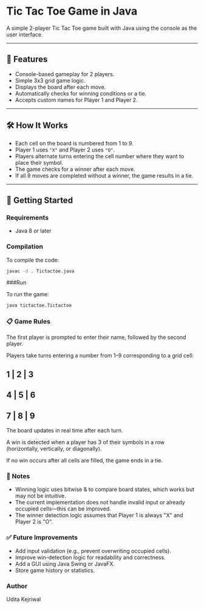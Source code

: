 # Tic Tac Toe Game in Java

A simple 2-player Tic Tac Toe game built with Java using the console as the user interface.

---

## 📌 Features

- Console-based gameplay for 2 players.
- Simple 3x3 grid game logic.
- Displays the board after each move.
- Automatically checks for winning conditions or a tie.
- Accepts custom names for Player 1 and Player 2.

---

## 🛠️ How It Works

- Each cell on the board is numbered from 1 to 9.
- Player 1 uses `"X"` and Player 2 uses `"O"`.
- Players alternate turns entering the cell number where they want to place their symbol.
- The game checks for a winner after each move.
- If all 9 moves are completed without a winner, the game results in a tie.

---

## 🚀 Getting Started

### Requirements

- Java 8 or later

### Compilation

To compile the code:

```bash
javac -d . Tictactoe.java
```
###Run

To run the game:

```bash
java tictactoe.Tictactoe
```

### 📋 Game Rules
The first player is prompted to enter their name, followed by the second player.

Players take turns entering a number from 1–9 corresponding to a grid cell:

1 | 2 | 3
---------
4 | 5 | 6
---------
7 | 8 | 9
---------


The board updates in real time after each turn.

A win is detected when a player has 3 of their symbols in a row (horizontally, vertically, or diagonally).

If no win occurs after all cells are filled, the game ends in a tie.

### 🧠 Notes
<ul>
<li>Winning logic uses bitwise & to compare board states, which works but may not be intuitive.

<li>The current implementation does not handle invalid input or already occupied cells—this can be improved.

<li>The winner detection logic assumes that Player 1 is always "X" and Player 2 is "O".
</ul>

### ✅ Future Improvements
<ul>
<li>Add input validation (e.g., prevent overwriting occupied cells).

<li>Improve win-detection logic for readability and correctness.

<li>Add a GUI using Java Swing or JavaFX.

<li>Store game history or statistics.
</ul>

### Author
Udita Kejriwal
